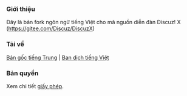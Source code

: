 ### **Giới thiệu** 

Đây là bản fork ngôn ngữ tiếng Việt cho mã nguồn diễn đàn Discuz! X (https://gitee.com/Discuz/DiscuzX) 



### **Tải về**
[Bản gốc tiếng Trung](https://gitee.com/Discuz/DiscuzX/attach_files) 
|
[Bạn dịch tiếng Việt](https://github.com/discuzvn/DiscuzX/releases)


### **Bản quyền**
 
Xem chi tiết [giấy phép](./LICENSE).
